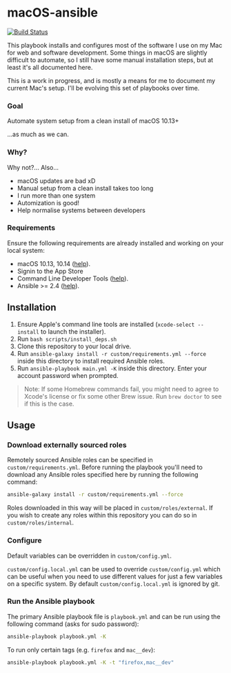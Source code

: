 # macOS-ansible

[![Build Status](https://img.shields.io/circleci/project/github/gperdomor/macOS-ansible.svg?label=Build)](https://circleci.com/gh/gperdomor/macOS-ansible)

This playbook installs and configures most of the software I use on my Mac for web and software development. Some things in macOS are slightly difficult to automate, so I still have some manual installation steps, but at least it's all documented here.

This is a work in progress, and is mostly a means for me to document my current Mac's setup. I'll be evolving this set of playbooks over time.

### Goal

Automate system setup from a clean install of macOS 10.13+

...as much as we can.

### Why?

Why not?... Also...
- macOS updates are bad xD
- Manual setup from a clean install takes too long
- I run more than one system
- Automization is good!
- Help normalise systems between developers

### Requirements

Ensure the following requirements are already installed and working on your local system:

- macOS 10.13, 10.14 ([help](https://support.apple.com/en-us/HT201372)).
- Signin to the App Store
- Command Line Developer Tools ([help](docs/install_command_line_developer_tools.md)).
- Ansible >= 2.4 ([help](docs/install_ansible.md)).

## Installation

  1. Ensure Apple's command line tools are installed (`xcode-select --install` to launch the installer).
  2. Run `bash scripts/install_deps.sh`
  3. Clone this repository to your local drive.
  4. Run `ansible-galaxy install -r custom/requirements.yml --force` inside this directory to install required Ansible roles.
  5. Run `ansible-playbook main.yml -K` inside this directory. Enter your account password when prompted.

> Note: If some Homebrew commands fail, you might need to agree to Xcode's license or fix some other Brew issue. Run `brew doctor` to see if this is the case.

## Usage

### Download externally sourced roles

Remotely sourced Ansible roles can be specified in `custom/requirements.yml`. Before running the playbook you'll need to download any Ansible roles specified here by running the following command:

```sh
ansible-galaxy install -r custom/requirements.yml --force
```

Roles downloaded in this way will be placed in `custom/roles/external`. If you wish to create any roles within this repository you can do so in `custom/roles/internal`.

### Configure

Default variables can be overridden in `custom/config.yml`.

`custom/config.local.yml` can be used to override `custom/config.yml` which can be useful when you need to use different values for just a few variables on a specific system. By default `custom/config.local.yml` is ignored by git.

### Run the Ansible playbook

The primary Ansible playbook file is `playbook.yml` and can be run using the following command (asks for sudo password):

```sh
ansible-playbook playbook.yml -K
```

To run only certain tags (e.g. `firefox` and `mac__dev`):

```sh
ansible-playbook playbook.yml -K -t "firefox,mac__dev"
```